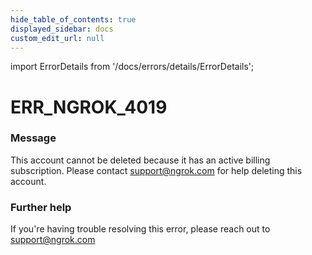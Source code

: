 ```yaml
---
hide_table_of_contents: true
displayed_sidebar: docs
custom_edit_url: null
---
```


import ErrorDetails from '/docs/errors/details/ErrorDetails';

# ERR_NGROK_4019

### Message
This account cannot be deleted because it has an active billing subscription. Please contact support@ngrok.com for help deleting this account.

### Further help
If you're having trouble resolving this error, please reach out to [support@ngrok.com](mailto:support@ngrok.com?subject=Help%20with%20ERR_NGROK_4019)

<ErrorDetails error='err_ngrok_4019' />
